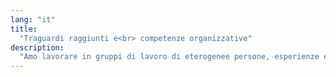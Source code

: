 ```yaml
---
lang: "it"
title:
  "Traguardi raggiunti e<br> competenze organizzative"
description:
  "Amo lavorare in gruppi di lavoro di eterogenee persone, esperienze ed abilità per guidarle verso soluzioni innovative e funzionali attraverso l'utilizzo di ogni membro del gruppo. Ho riscontrato infatti che tali gruppi tendono a tenere la competizione a livelli produttivi e l'uso delle conoscenze fornite da tutti in parallelo rende possibile l'utilizzo di tutte le risorse disponibili.<br><br>Dal 2010, durante il mio tempo libero, ho pubblicato molti nuovi progetti in <span><a class='reference' title='Alessio Periloso - Google Code Project Hosting' href='http://goo.gl/rreuR'>Google Code Project Hosting</a></span> ed ho iniziato molte collaborazioni con altri sviluppatori. Tra di essi, un server crittografico di autenticazione scritto in Python che utilizza SQLite o MySQL e che supporta sia le OATH/HOTP che le Yubico Yubikey criptokeys. La società <span>Yubico AB</span>, produttrice delle Yubikey, ha aggiunto tale server tra la lista dei server ufficiali <a class='reference' title='Yubico ha aggiunto Yubiserve tra i propri server' href='http://www.yubico.com/validation-server'>sul proprio sito web</a>.<br><br>Sono stato il fondatore e promotore di numerosi progetti open source: tra loro, nel 2003, l'<span>OpenC6 Project</span> che portò con successo alla creazione di un client Linux per la famosa chat di <span>Telecom Italia</span>.<br> Sebbene inizialmente la stessa <span>Telecom Italia</span> non abbia approvato il progetto, sono stato in grado di effettuare un reverse engineering del programma, del protocollo di comunicazione e della crittografia usata. Ho poi assemblato un numero sufficiente di sviluppatori per avviare il progetto cooperativo. <a href='http://it.wikipedia.org/wiki/C6_Messenger' class='reference' title='OpenC6 su Wikipedia'>La collaborazione è stata produttiva</a> ed, alla fine del lavoro svolto, il nostro client è stato riconosciuto ufficialmente da <span>Telecom Italia</span> stessa <a class='reference' title='OpenC6 riconosciuto da Telecom Italia' href='http://goo.gl/YJngj'>sul proprio sito web</a>."
---
```

